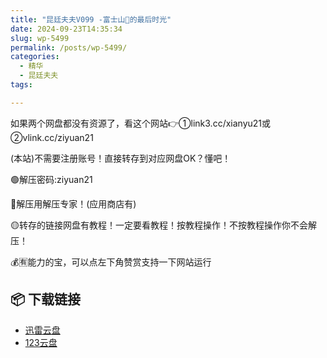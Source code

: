 ```yaml
---
title: "昆廷夫夫V099 -富士山🗻的最后时光"
date: 2024-09-23T14:35:34
slug: wp-5499
permalink: /posts/wp-5499/
categories:
  - 精华
  - 昆廷夫夫
tags:

---
```


如果两个网盘都没有资源了，看这个网站👉①link3.cc/xianyu21或②vlink.cc/ziyuan21

(本站)不需要注册账号！直接转存到对应网盘OK？懂吧！

🟢解压密码:ziyuan21

🔵解压用解压专家！(应用商店有)

🟡转存的链接网盘有教程！一定要看教程！按教程操作！不按教程操作你不会解压！

💰🈶能力的宝，可以点左下角赞赏支持一下网站运行

## 📦 下载链接
- [迅雷云盘](https://blziyuan21.com/pay-download/5499?key=d362de72c2&down_id=0)
- [123云盘](https://blziyuan21.com/pay-download/5499?key=d362de72c2&down_id=1)

